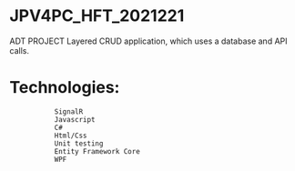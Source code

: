# JPV4PC_HFT_2021221
ADT PROJECT
Layered CRUD application, which uses a database and API calls.
# Technologies:
               SignalR
               Javascript
               C#
               Html/Css
               Unit testing
               Entity Framework Core
               WPF
